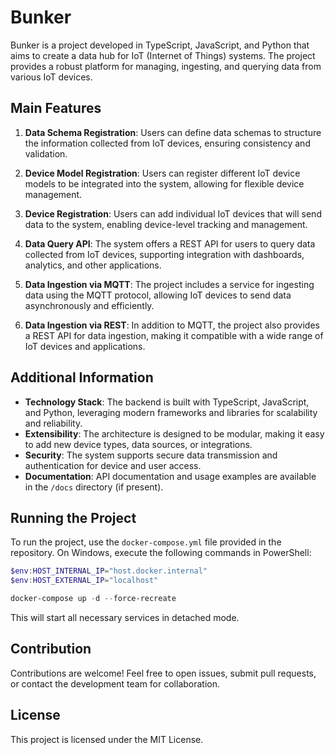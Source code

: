 # Bunker

Bunker is a project developed in TypeScript, JavaScript, and Python that aims to create a data hub for IoT (Internet of Things) systems. The project provides a robust platform for managing, ingesting, and querying data from various IoT devices.

## Main Features

1. **Data Schema Registration**: Users can define data schemas to structure the information collected from IoT devices, ensuring consistency and validation.

2. **Device Model Registration**: Users can register different IoT device models to be integrated into the system, allowing for flexible device management.

3. **Device Registration**: Users can add individual IoT devices that will send data to the system, enabling device-level tracking and management.

4. **Data Query API**: The system offers a REST API for users to query data collected from IoT devices, supporting integration with dashboards, analytics, and other applications.

5. **Data Ingestion via MQTT**: The project includes a service for ingesting data using the MQTT protocol, allowing IoT devices to send data asynchronously and efficiently.

6. **Data Ingestion via REST**: In addition to MQTT, the project also provides a REST API for data ingestion, making it compatible with a wide range of IoT devices and applications.

## Additional Information

- **Technology Stack**: The backend is built with TypeScript, JavaScript, and Python, leveraging modern frameworks and libraries for scalability and reliability.
- **Extensibility**: The architecture is designed to be modular, making it easy to add new device types, data sources, or integrations.
- **Security**: The system supports secure data transmission and authentication for device and user access.
- **Documentation**: API documentation and usage examples are available in the `/docs` directory (if present).

## Running the Project

To run the project, use the `docker-compose.yml` file provided in the repository. On Windows, execute the following commands in PowerShell:

```powershell
$env:HOST_INTERNAL_IP="host.docker.internal"
$env:HOST_EXTERNAL_IP="localhost"

docker-compose up -d --force-recreate
```

This will start all necessary services in detached mode.

## Contribution

Contributions are welcome! Feel free to open issues, submit pull requests, or contact the development team for collaboration.

## License

This project is licensed under the MIT License.